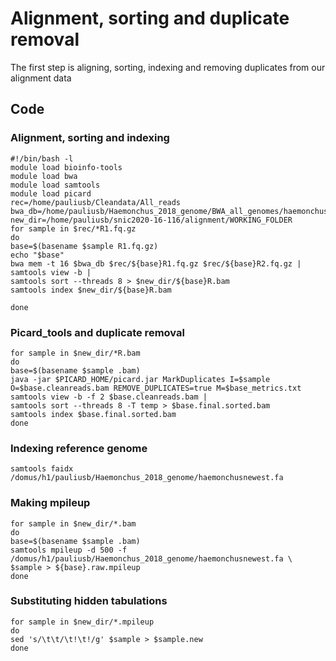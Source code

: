 # Alignment, sorting and duplicate removal
The first step is aligning, sorting, indexing and removing duplicates from our alignment data
## Code
### Alignment, sorting and indexing
``` shell
#!/bin/bash -l
module load bioinfo-tools
module load bwa
module load samtools
module load picard
rec=/home/pauliusb/Cleandata/All_reads
bwa_db=/home/pauliusb/Haemonchus_2018_genome/BWA_all_genomes/haemonchus_cc
new_dir=/home/pauliusb/snic2020-16-116/alignment/WORKING_FOLDER
for sample in $rec/*R1.fq.gz
do
base=$(basename $sample R1.fq.gz)
echo "$base"
bwa mem -t 16 $bwa_db $rec/${base}R1.fq.gz $rec/${base}R2.fq.gz |
samtools view -b |
samtools sort --threads 8 > $new_dir/${base}R.bam
samtools index $new_dir/${base}R.bam

done
```
### Picard_tools and duplicate removal
```shell
for sample in $new_dir/*R.bam
do
base=$(basename $sample .bam)
java -jar $PICARD_HOME/picard.jar MarkDuplicates I=$sample O=$base.cleanreads.bam REMOVE_DUPLICATES=true M=$base_metrics.txt
samtools view -b -f 2 $base.cleanreads.bam |
samtools sort --threads 8 -T temp > $base.final.sorted.bam
samtools index $base.final.sorted.bam
done
```
### Indexing reference genome
``` shell
samtools faidx /domus/h1/pauliusb/Haemonchus_2018_genome/haemonchusnewest.fa
```
### Making mpileup
``` shell
for sample in $new_dir/*.bam
do
base=$(basename $sample .bam)
samtools mpileup -d 500 -f /domus/h1/pauliusb/Haemonchus_2018_genome/haemonchusnewest.fa \
$sample > ${base}.raw.mpileup
done
```
### Substituting hidden tabulations
``` shell
for sample in $new_dir/*.mpileup
do
sed 's/\t\t/\t!\t!/g' $sample > $sample.new
done
```
